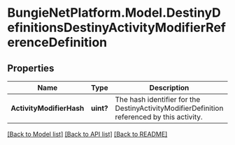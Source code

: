 # BungieNetPlatform.Model.DestinyDefinitionsDestinyActivityModifierReferenceDefinition
## Properties

Name | Type | Description | Notes
------------ | ------------- | ------------- | -------------
**ActivityModifierHash** | **uint?** | The hash identifier for the DestinyActivityModifierDefinition referenced by this activity. | [optional] 

[[Back to Model list]](../README.md#documentation-for-models) [[Back to API list]](../README.md#documentation-for-api-endpoints) [[Back to README]](../README.md)


